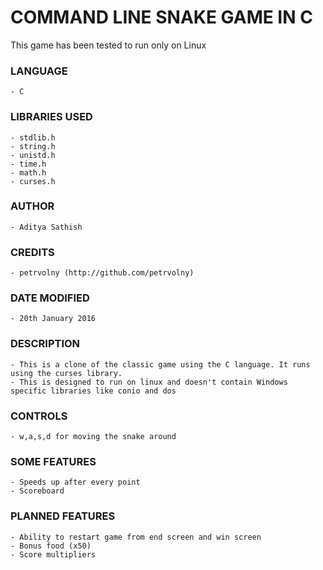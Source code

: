 # COMMAND LINE SNAKE GAME IN C
This game has been tested to run only on Linux

### LANGUAGE
	- C
	
### LIBRARIES USED
	- stdlib.h
	- string.h
	- unistd.h
	- time.h
	- math.h
	- curses.h

### AUTHOR
	- Aditya Sathish
	
### CREDITS
	- petrvolny (http://github.com/petrvolny)
	
### DATE MODIFIED
	- 20th January 2016

### DESCRIPTION	
	- This is a clone of the classic game using the C language. It runs using the curses library.
	- This is designed to run on linux and doesn't contain Windows specific libraries like conio and dos
	
### CONTROLS
	- w,a,s,d for moving the snake around
	
### SOME FEATURES
	- Speeds up after every point
	- Scoreboard

### PLANNED FEATURES
	- Ability to restart game from end screen and win screen
	- Bonus food (x50)
	- Score multipliers
	
